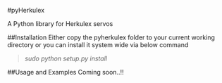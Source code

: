 
#pyHerkulex


 A Python library for Herkulex servos

##Installation
  Either copy the pyherkulex folder to your current working directory or you can install it system wide via  below command
  >*sudo python setup.py install*
  
##Usage and Examples
  Coming soon..!!
